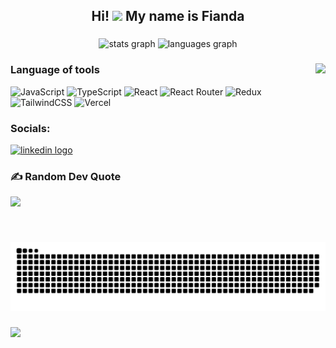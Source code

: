 <h2 align="center">Hi! <img src = "https://raw.githubusercontent.com/MartinHeinz/MartinHeinz/master/wave.gif" width = 30px>  My name is Fianda</h2>

###

<div align="center">
  <img src="https://github-readme-stats.vercel.app/api?username=fianda12&hide_title=false&hide_rank=false&show_icons=true&include_all_commits=true&count_private=true&disable_animations=false&theme=dracula&locale=en&hide_border=false" height="150" alt="stats graph"  />
  
  <img src="https://github-readme-stats.vercel.app/api/top-langs?username=fianda12&locale=en&hide_title=false&layout=compact&card_width=320&langs_count=5&theme=dracula&hide_border=false" height="150" alt="languages graph"  />
</div>

###

<img align="right" height="150" src="https://media.giphy.com/media/1W40UWS9peSru/giphy.gif"  />

### Language of tools


  ![JavaScript](https://img.shields.io/badge/javascript-%23323330.svg?style=for-the-badge&logo=javascript&logoColor=%23F7DF1E) 
  ![TypeScript](https://img.shields.io/badge/typescript-%23007ACC.svg?style=for-the-badge&logo=typescript&logoColor=white)
  ![React](https://img.shields.io/badge/react-%2320232a.svg?style=for-the-badge&logo=react&logoColor=%2361DAFB) 
  ![React Router](https://img.shields.io/badge/React_Router-CA4245?style=for-the-badge&logo=react-router&logoColor=white) 
  ![Redux](https://img.shields.io/badge/redux-%23593d88.svg?style=for-the-badge&logo=redux&logoColor=white) 
  ![TailwindCSS](https://img.shields.io/badge/tailwindcss-%2338B2AC.svg?style=for-the-badge&logo=tailwind-css&logoColor=white)
  ![Vercel](https://img.shields.io/badge/vercel-%23000000.svg?style=for-the-badge&logo=vercel&logoColor=white) 



### Socials:

[<img src="https://img.shields.io/static/v1?message=LinkedIn&logo=linkedin&label=&color=0077B5&logoColor=white&labelColor=&style=for-the-badge" height="35" alt="linkedin logo"  />](https://www.linkedin.com/in/fikri-amanda-b18255262/)


### ✍️ Random Dev Quote
![](https://quotes-github-readme.vercel.app/api?type=vetical&theme=radical)

###

<br clear="both">

<picture>
  <source
    media="(prefers-color-scheme: dark)"
    srcset="
      https://raw.githubusercontent.com/fianda12/snk/output/github-contribution-grid-snake-dark.svg
    "
  />
  
  <source
    media="(prefers-color-scheme: light)"
    srcset="
      https://raw.githubusercontent.com/fianda12/snk/output/github-contribution-grid-snake.svg
    "
  />
  
  <img
    alt="github contribution grid snake animation"
    src="https://raw.githubusercontent.com/platane/snk/output/github-contribution-grid-snake.svg"
  />
</picture>

###

[![](https://visitcount.itsvg.in/api?id=fianda12&icon=0&color=0)](https://visitcount.itsvg.in)

